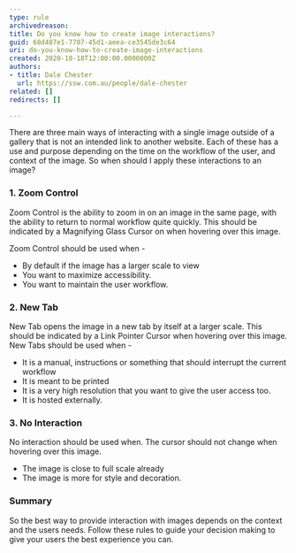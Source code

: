 ```yaml
---
type: rule
archivedreason: 
title: Do you know how to create image interactions?
guid: 68d487e1-7707-45d1-aeea-ce3545de3c64
uri: do-you-know-how-to-create-image-interactions
created: 2020-10-18T12:00:00.0000000Z
authors:
- title: Dale Chester
  url: https://ssw.com.au/people/dale-chester
related: []
redirects: []

---
```



There are three main ways of interacting with a  single image outside of a gallery that is not an intended link to another website.  Each of these has a use and purpose depending on the time on the workflow of the user, and context of the image.  So when should I apply these interactions to an image?

### 1. Zoom Control
Zoom Control is the ability to zoom in on an image in the same page, with the ability to return to normal workflow quite quickly.  This should be indicated by a Magnifying Glass Cursor on when hovering over this image. 

Zoom Control should be used when -
  * By default if the image has a larger scale to view
  * You want to maximize accessibility.
  * You want to maintain the user workflow.

### 2. New Tab
New Tab opens the image in a new tab by itself at a larger scale.  This should be indicated by a Link Pointer Cursor when hovering over this image.
New Tabs should be used when -

  * It is a manual, instructions or something that should interrupt the current workflow
  * It is meant to be printed
  * It is a very high resolution that you want to give the user access too.
  * It is hosted externally.

### 3. No Interaction
No interaction should be used when.  The cursor should not change when hovering over this image.

  * The image is close to full scale already
  * The image is more for style and decoration.

### Summary
So the best way to  provide interaction with images depends on the context and the users needs.  Follow these rules to guide your decision making to give your users the best experience you can.

